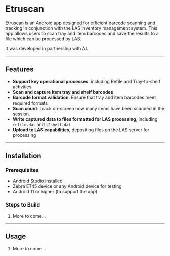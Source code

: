 # Etruscan

Etruscan is an Android app designed for efficient barcode scanning and tracking in conjunction with the LAS inventory management system. This app allows users to scan tray and item barcodes and save the results to a file which can be processed by LAS.

It was developed in partnership with AI.

---

## Features

- **Support key operational processes**, including Refile and Tray-to-shelf activities
- **Scan and capture item tray and shelf barcodes**
- **Barcode format validation**: Ensure that tray and item barcodes meet required formats
- **Scan count**: Track on-screen how many items have been scanned in the session.
- **Write captured data to files formatted for LAS processing**, including `refile.dat` and `t2shelf.dat`
- **Upload to LAS capabilities**, depositing files on the LAS server for processing

---

## Installation

### Prerequisites

- Android Studio installed
- Zebra ET45 device or any Android device for testing
- Android 11 or higher (to support the app)

### Steps to Build

1. More to come...

---

## Usage

1. More to come...
